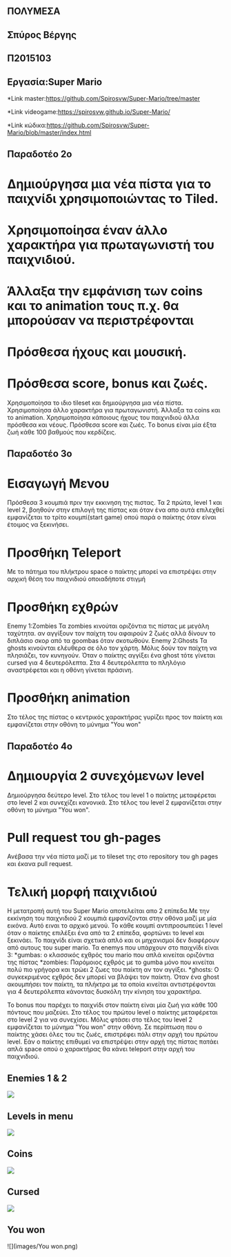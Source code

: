 ## ΠΟΛΥΜΕΣΑ

## Σπύρος Βέργης
## Π2015103

## Εργασία:Super Mario

 *Link master:https://github.com/Spirosvw/Super-Mario/tree/master
 
 *Link videogame:https://spirosvw.github.io/Super-Mario/
 
 *Link κώδικα:https://github.com/Spirosvw/Super-Mario/blob/master/index.html
## Παραδοτέο 2ο

# Δημιούργησα μια νέα πίστα για το παιχνίδι χρησιμοποιώντας το Tiled.
# Χρησιμοποίησα έναν άλλο χαρακτήρα για πρωταγωνιστή του παιχνιδιού.
# Άλλαξα την εμφάνιση των coins και το animation τους π.χ. θα μπορούσαν να περιστρέφονται
# Πρόσθεσα ήχους και μουσική.
# Πρόσθεσα score, bonus και ζωές.

Χρησιμοποίησα το ιδιο tileset και δημιούργησα μια νέα πίστα.
Χρησιμοποίησα άλλο χαρακτήρα για πρωταγωνιστή.
Άλλαξα τα coins και το animation.
Χρησιμοποίησα κάποιους ήχους του παιχνιδιού άλλα πρόσθεσα και νέους.
Πρόσθεσα score και ζωές. Tο bonus είναι μία έξτα ζωή κάθε 100 βαθμούς που κερδίζεις.

## Παραδοτέο 3ο

# Εισαγωγή Μενου
  Πρόσθεσα 3 κουμπιά πριν την εκκινηση της πιστας. Τα 2 πρώτα, level 1 και level 2, βοηθούν στην επιλογή της πίστας και όταν ένα απο αυτά επιλεχθεί εμφανίζεται  το τρίτο κουμπί(start game) οπού παρά ο παίκτης όταν είναι έτοιμος να ξεκινήσει.
# Προσθήκη Teleport
  Με το πάτημα του πλήκτρου space ο παίκτης μπορεί να επιστρέψει στην αρχική θέση του παιχνιδιού οποιαδήποτε στιγμή
# Προσθήκη εχθρών
  Enemy 1:Zombies Τα zombies κινούται οριζόντια τις πίστας με μεγάλη ταχύτητα. αν αγγίξουν τον παίχτη του αφαιρούν 2 ζωές αλλά δίνουν το διπλάσιο σκορ από τα goombas όταν σκοτωθούν.
  Enemy 2:Ghosts Τα ghosts  κινούνται ελέυθερα σε όλο τον χάρτη. Μόλις δούν τον παίχτη να πλησιάζει, τον κυνηγούν. Όταν ο παίκτης αγγίξει ένα ghost τότε γίνεται cursed για 4 δευτερόλεπτα. Στα 4 δευτερόλεπτα το πληλόγιο αναστρέφεται και η οθόνη γίνεται πράσινη.
# Προσθήκη animation 
  Στο τέλος της πίστας ο κεντρικός χαρακτήρας γυρίζει προς τον παίκτη και εμφανίζεται στην οθόνη το μύνημα "You won"
  
## Παραδοτέο 4ο

# Δημιουργία 2 συνεχόμενων level
  Δημιούργησα δεύτερο level. Στο τέλος του level 1 ο παίκτης μεταφέρεται στο level 2 και συνεχίζει κανονικά. Στο τέλος του level 2 εμφανίζεται στην οθόνη το μύνημα "You won".
  
# Pull request του gh-pages
  Ανέβασα την νέα πίστα μαζί με το tileset της στο repository του gh pages και έκανα pull request.
  
  
# Τελική μορφή παιχνιδιού

  Η μετατροπή αυτή του Super Mario αποτελείται απο 2 επίπεδα.Με την εκκίνηση του παιχνιδιού 2 κουμπιά εμφανίζονται στην οθόνα μαζί με μία εικόνα. Αυτό ειναι το αρχικό μενού. Το κάθε κουμπί αντιπροσωπεύει 1 level όταν ο παίκτης επιλέξει ένα από τα 2 επίπεδα, φορτώνει το level και ξεκινάει. Το παιχνίδι είναι σχετικά απλό και οι μηχανισμοί δεν διαφέρουν από αυτους του super mario. Τα enemys που υπάρχουν στο παιχνίδι είναι 3:
  *gumbas: ο κλασσικός εχθρός του mario που απλά κινείται οριζόντια της πίστας
  *zombies: Παρόμοιος εχθρός με το gumba μόνο που κινείται πολύ πιο γρήγορα και τρώει 2 ζωες του παίκτη αν τον αγγίξει.
  *ghosts: Ο συγκεκριμένος εχθρός δεν μπορεί να βλάψει τον παίκτη. Όταν ένα ghost ακουμπήσει τον παίκτη, τα πλήκτρα με τα οποία      κινείται αντιστρέφονται για 4 δευτερόλεπτα κάνοντας δυσκόλη την κίνηση του χαρακτήρα.
  
  Το bonus που παρέχει το παιχνίδι στον παίκτη είναι μία ζωή για κάθε 100 πόντους που μαζεύει. Στο τέλος του πρώτου level ο παίκτης μεταφέρεται στο level 2 για να συνεχίσει. Μόλις φτάσει στο τέλος του level 2 εμφανίζεται το μύνημα "You won" στην οθόνη. Σε περίπτωση που ο παίκτης χάσει όλες του τις ζωές, επιστρέφει πάλι στην αρχή του πρώτου level. Εάν ο παίκτης επιθυμεί να επιστρέψει στην αρχή της πίστας πατάει απλά space οπού ο χαρακτήρας θα κάνει teleport στην αρχή του παιχνιδιού.


  
  ## Enemies 1 & 2
  ![](images/Enemies.png)
  
  ## Levels in menu
  ![](images/menu0.png)
  
  ## Coins
  ![](images/Coins.png)
  
  ## Cursed
  ![](images/cursed.png)

  ## You won
  ![](images/You won.png)
